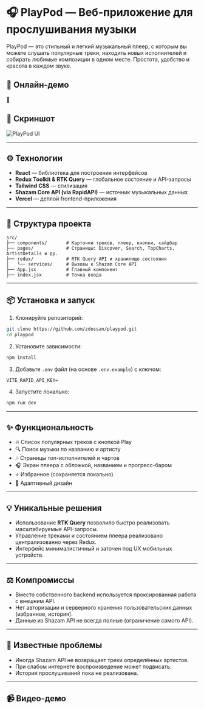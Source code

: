 # 🎧 PlayPod — Веб-приложение для прослушивания музыки

PlayPod — это стильный и легкий музыкальный плеер, с которым вы можете слушать популярные треки, находить новых исполнителей и собирать любимые композиции в одном месте. Простота, удобство и красота в каждом звуке.

## 🚀 Онлайн-демо

🔗 

## 📸 Скриншот

![PlayPod UI](./screenshot.png)

---

## ⚙️ Технологии

- **React** — библиотека для построения интерфейсов
- **Redux Toolkit & RTK Query** — глобальное состояние и API-запросы
- **Tailwind CSS** — стилизация
- **Shazam Core API (via RapidAPI)** — источник музыкальных данных
- **Vercel** — деплой frontend-приложения

---

## 📂 Структура проекта

```
src/
├── components/       # Карточки треков, плеер, кнопки, сайдбар
├── pages/            # Страницы: Discover, Search, TopCharts, ArtistDetails и др.
├── redux/            # RTK Query API и хранилище состояния
│   └── services/     # Вызовы к Shazam Core API
├── App.jsx           # Главный компонент
├── index.jsx         # Точка входа
```

---

## 📦 Установка и запуск

1. Клонируйте репозиторий:

```bash
git clone https://github.com/zdossan/playpod.git
cd playpod
```

2. Установите зависимости:

```bash
npm install
```

3. Добавьте `.env` файл (на основе `.env.example`) с ключом:


```
VITE_RAPID_API_KEY=
```

4. Запустите локально:

```bash
npm run dev
```

---

## ✨ Функциональность

- 🔥 Список популярных треков с кнопкой Play
- 🔍 Поиск музыки по названию и артисту
- 🎶 Страницы топ-исполнителей и чартов
- 🎧 Экран плеера с обложкой, названием и прогресс-баром
- ⭐ Избранное (сохраняется локально)
- 📱 Адаптивный дизайн

---

## 💡 Уникальные решения

- Использование **RTK Query** позволило быстро реализовать масштабируемые API-запросы.
- Управление треками и состоянием плеера реализовано централизованно через Redux.
- Интерфейс минималистичный и заточен под UX мобильных устройств.

---

## ⚖️ Компромиссы

- Вместо собственного backend используется проксированная работа с внешним API.
- Нет авторизации и серверного хранения пользовательских данных (избранное, история).
- Данные из Shazam API не всегда полные (ограничение самого API).

---

## 🐞 Известные проблемы

- Иногда Shazam API не возвращает треки определённых артистов.
- При слабом интернете воспроизведение может подвисать.
- История прослушиваний пока не реализована.

---

## 📹 Видео-демо



